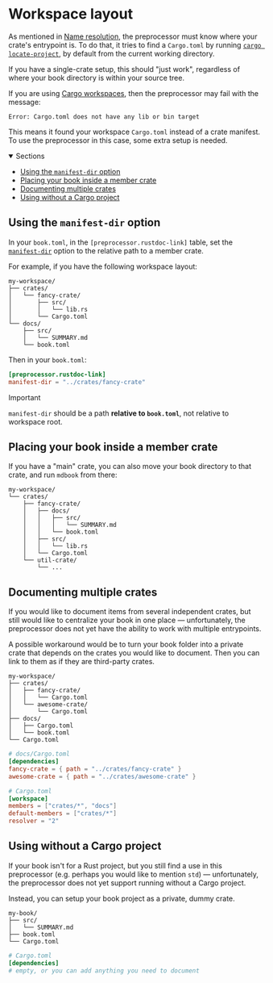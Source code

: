 # Workspace layout

As mentioned in [Name resolution](name-resolution.md), the preprocessor must know where
your crate's entrypoint is. To do that, it tries to find a `Cargo.toml` by running
[`cargo locate-project`][locate-project], by default from the current working directory.

If you have a single-crate setup, this should "just work", regardless of where your book
directory is within your source tree.

If you are using [Cargo workspaces][workspaces], then the preprocessor may fail with the
message:

```
Error: Cargo.toml does not have any lib or bin target
```

This means it found your workspace `Cargo.toml` instead of a crate manifest. To use the
preprocessor in this case, some extra setup is needed.

<details class="toc" open>
  <summary>Sections</summary>

- [Using the `manifest-dir` option](#using-the-manifest-dir-option)
- [Placing your book inside a member crate](#placing-your-book-inside-a-member-crate)
- [Documenting multiple crates](#documenting-multiple-crates)
- [Using without a Cargo project](#using-without-a-cargo-project)

</details>

## Using the `manifest-dir` option

In your `book.toml`, in the `[preprocessor.rustdoc-link]` table, set the
[`manifest-dir`](configuration.md#manifest-dir) option to the relative path to a member
crate.

For example, if you have the following workspace layout:

```
my-workspace/
├── crates/
│   └── fancy-crate/
│       ├── src/
│       │   └── lib.rs
│       └── Cargo.toml
└── docs/
    ├── src/
    │   └── SUMMARY.md
    └── book.toml
```

Then in your `book.toml`:

```toml
[preprocessor.rustdoc-link]
manifest-dir = "../crates/fancy-crate"
```

> [!IMPORTANT]
>
> `manifest-dir` should be a path **relative to `book.toml`**, not relative to workspace
> root.

## Placing your book inside a member crate

If you have a "main" crate, you can also move your book directory to that crate, and run
`mdbook` from there:

```
my-workspace/
└── crates/
    ├── fancy-crate/
    │   ├── docs/
    │   │   ├── src/
    │   │   │   └── SUMMARY.md
    │   │   └── book.toml
    │   ├── src/
    │   │   └── lib.rs
    │   └── Cargo.toml
    └── util-crate/
        └── ...
```

## Documenting multiple crates

If you would like to document items from several independent crates, but still would
like to centralize your book in one place — unfortunately, the preprocessor does not yet
have the ability to work with multiple entrypoints.

A possible workaround would be to turn your book folder into a private crate that
depends on the crates you would like to document. Then you can link to them as if they
are third-party crates.

```
my-workspace/
├── crates/
│   ├── fancy-crate/
│   │   └── Cargo.toml
│   └── awesome-crate/
│       └── Cargo.toml
├── docs/
│   ├── Cargo.toml
│   └── book.toml
└── Cargo.toml
```

```toml
# docs/Cargo.toml
[dependencies]
fancy-crate = { path = "../crates/fancy-crate" }
awesome-crate = { path = "../crates/awesome-crate" }
```

```toml
# Cargo.toml
[workspace]
members = ["crates/*", "docs"]
default-members = ["crates/*"]
resolver = "2"
```

## Using without a Cargo project

If your book isn't for a Rust project, but you still find a use in this preprocessor
(e.g. perhaps you would like to mention `std`) — unfortunately, the preprocessor does
not yet support running without a Cargo project.

Instead, you can setup your book project as a private, dummy crate.

```
my-book/
├── src/
│   └── SUMMARY.md
├── book.toml
└── Cargo.toml
```

```toml
# Cargo.toml
[dependencies]
# empty, or you can add anything you need to document
```

<!-- prettier-ignore-start -->

[locate-project]: https://doc.rust-lang.org/cargo/commands/cargo-locate-project.html
[workspaces]: https://doc.rust-lang.org/book/ch14-03-cargo-workspaces.html

<!-- prettier-ignore-end -->
